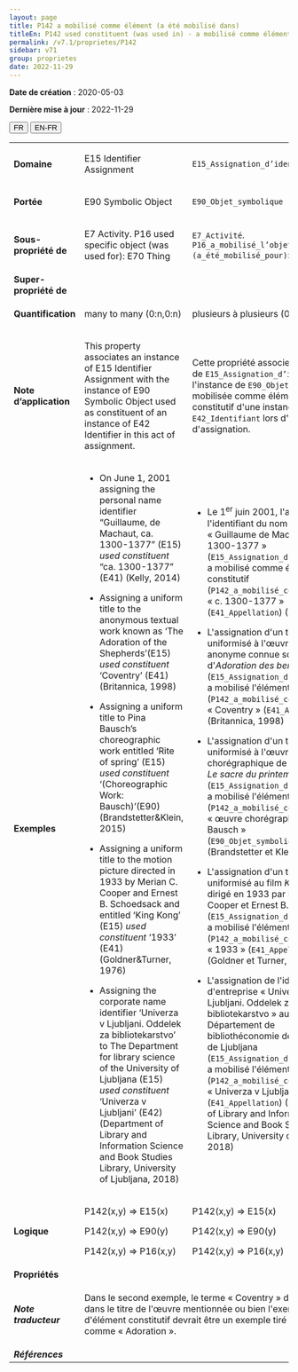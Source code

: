```yaml
---
layout: page
title: P142 a mobilisé comme élément (a été mobilisé dans)
titleEn: P142 used constituent (was used in) - a mobilisé comme élément (a été mobilisé dans)
permalink: /v7.1/proprietes/P142
sidebar: v71
group: proprietes
date: 2022-11-29
---
```


**Date de création** : 2020-05-03

**Dernière mise à jour** : 2022-11-29

<div class="lang-buttons">
  <button id="fr" class="activate">FR</button>
  <button id="en-fr">EN-FR</button>
</div>

<table>
				<tbody>
				<tr>
					<td><strong>Domaine</strong></td>
					<td class="en"><p>E15 Identifier Assignment</p>
							</td>
						<td><p><code class="language-plaintext highlighter-rouge">E15_Assignation_d’identifiant</code></p>
							</td>
						</tr>
					<tr>
					<td><strong>Portée</strong></td>
					<td class="en"><p>E90 Symbolic Object</p>
							</td>
						<td><p><code class="language-plaintext highlighter-rouge">E90_Objet_symbolique</code></p>
							</td>
						</tr>
					<tr>
					<td><strong>Sous-propriété de</strong></td>
					<td class="en"><p>E7 Activity. P16 used specific object (was used for): E70 Thing</p>
							</td>
						<td><p><code class="language-plaintext highlighter-rouge">E7_Activité</code>. <code class="language-plaintext highlighter-rouge">P16_a_mobilisé_l’objet_spécifique (a_été_mobilisé_pour)</code>: <code class="language-plaintext highlighter-rouge">E70_Chose</code></p>
							</td>
						</tr>
					<tr>
					<td><strong>Super-propriété de</strong></td>
					<td class="en"><p></p>
							</td>
						<td><p></p>
							</td>
						</tr>
					<tr>
					<td><strong>Quantification</strong></td>
					<td class="en"><p>many to many (0:n,0:n)</p>
							</td>
						<td><p>plusieurs à plusieurs (0:n,0:n)</p>
							</td>
						</tr>
					<tr>
					<td><strong>Note d’application</strong></td>
					<td class="en"><p>This property associates an instance of E15 Identifier Assignment with the instance of E90 Symbolic Object used as constituent of an instance of E42 Identifier in this act of assignment.</p>
							</td>
						<td><p>Cette propriété associe une instance de <code class="language-plaintext highlighter-rouge">E15_Assignation_d’identifiant</code> à l'instance de <code class="language-plaintext highlighter-rouge">E90_Objet_symbolique</code> mobilisée comme élément constitutif d'une instance de <code class="language-plaintext highlighter-rouge">E42_Identifiant</code> lors d'un acte d'assignation. </p>
							</td>
						</tr>
					<tr>
					<td><strong>Exemples</strong></td>
					<td class="en"><ul><li><p>On June 1, 2001 assigning the personal name identifier “Guillaume, de Machaut, ca. 1300-1377” (E15) <em>used constituent</em> “ca. 1300-1377” (E41) (Kelly, 2014)<strong></strong></p>
							</li>
									<li><p>Assigning a uniform title to the anonymous textual work known as ‘The Adoration of the Shepherds’(E15) <em>used constituent</em> ‘Coventry’ (E41) (Britannica, 1998)<strong></strong></p>
							</li>
										<li><p>Assigning a uniform title to Pina Bausch’s choreographic work entitled ‘Rite of spring’ (E15) <em>used constituent</em> ‘(Choreographic Work: Bausch)’(E90) (Brandstetter&Klein, 2015) <strong></strong></p>
							</li>
										<li><p>Assigning a uniform title to the motion picture directed in 1933 by Merian C. Cooper and Ernest B. Schoedsack and entitled ‘King Kong’ (E15) <em>used constituent</em> ‘1933’ (E41) (Goldner&Turner, 1976)<strong></strong></p>
							</li>
										<li><p>Assigning the corporate name identifier ‘Univerza v Ljubljani. Oddelek za bibliotekarstvo’ to The Department for library science of the University of Ljubljana (E15) <em>used constituent</em> ‘Univerza v Ljubljani’ (E42) (Department of Library and Information Science and Book Studies Library, University of Ljubljana, 2018)</p>
							</li></ul>
										</td>
						<td><ul><li><p>Le 1<sup>er</sup> juin 2001, l'assignation de l'identifiant du nom de personne « Guillaume de Machaut, c. 1300-1377 » (<code class="language-plaintext highlighter-rouge">E15_Assignation_d’identifiant</code>) a mobilisé comme élément constitutif (<code class="language-plaintext highlighter-rouge">P142_a_mobilisé_comme_élément</code>) « c. 1300-1377 » (<code class="language-plaintext highlighter-rouge">E41_Appellation</code>) (Kelly, 2014)</p>
							</li>
									<li><p>L'assignation d'un titre uniformisé à l'œuvre textuelle anonyme connue sous le nom d'<em>Adoration des bergers</em> (<code class="language-plaintext highlighter-rouge">E15_Assignation_d’identifiant</code>) a mobilisé l'élément constitutif (<code class="language-plaintext highlighter-rouge">P142_a_mobilisé_comme_élément</code>) « Coventry » (<code class="language-plaintext highlighter-rouge">E41_Appellation</code>) (Britannica, 1998)</p>
							</li>
										<li><p>L'assignation d'un titre uniformisé à l'œuvre chorégraphique de Pina Bausch <em>Le sacre du printemps</em> (<code class="language-plaintext highlighter-rouge">E15_Assignation_d’identifiant</code>) a mobilisé l'élément constitutif (<code class="language-plaintext highlighter-rouge">P142_a_mobilisé_comme_élément</code>) « œuvre chorégraphique : Bausch » (<code class="language-plaintext highlighter-rouge">E90_Objet_symbolique</code>) (Brandstetter et Klein, 2015)</p>
							</li>
										<li><p>L'assignation d'un titre uniformisé au film <em>King Kong</em> dirigé en 1933 par Merian C. Cooper et Ernest B. Schoedsack (<code class="language-plaintext highlighter-rouge">E15_Assignation_d’identifiant</code>) a mobilisé l'élément constitutif (<code class="language-plaintext highlighter-rouge">P142_a_mobilisé_comme_élément</code>) « 1933 » (<code class="language-plaintext highlighter-rouge">E41_Appellation</code>) (Goldner et Turner, 1976)</p>
							</li>
										<li><p>L'assignation de l'identifiant d'entreprise « Univerza v Ljubljani. Oddelek za bibliotekarstvo » au Département de bibliothéconomie de l'Université de Ljubljana (<code class="language-plaintext highlighter-rouge">E15_Assignation_d’identifiant</code>) a mobilisé l'élément constitutif (<code class="language-plaintext highlighter-rouge">P142_a_mobilisé_comme_élément</code>) « Univerza v Ljubljani » (<code class="language-plaintext highlighter-rouge">E41_Appellation</code>) (Department of Library and Information Science and Book Studies Library, University of Ljubljana, 2018)</p>
							</li></ul>
										</td>
						</tr>
					<tr>
					<td><strong>Logique</strong></td>
					<td class="en"><p>P142(x,y) ⇒ E15(x)</p>
							<p>P142(x,y) ⇒ E90(y)</p>
							<p>P142(x,y) ⇒ P16(x,y)</p>
							</td>
						<td><p>P142(x,y) ⇒ E15(x)</p>
							<p>P142(x,y) ⇒ E90(y)</p>
							<p>P142(x,y) ⇒ P16(x,y)</p>
							</td>
						</tr>
					<tr>
					<td><strong>Propriétés</strong></td>
					<td class="en"><p></p>
							</td>
						<td><p></p>
							</td>
						</tr>
					<tr>
					<td><strong><em>Note traducteur</em></strong></td>
					<td colspan="2"><p>Dans le second exemple, le terme « Coventry » devrait être dans le titre de l'œuvre mentionnée ou bien l'exemple d'élément constitutif devrait être un exemple tiré du titre, comme « Adoration ». </p>
							</td>
						</tr>
					<tr>
					<td><strong><em>Références</em></strong></td>
					<td colspan="2"><p><em></em></p>
							</td>
						</tr>
					</tbody>
				</table>
				